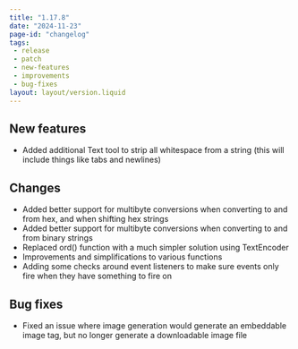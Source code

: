 ```yaml
---
title: "1.17.8"
date: "2024-11-23"
page-id: "changelog"
tags: 
 - release
 - patch
 - new-features
 - improvements
 - bug-fixes
layout: layout/version.liquid
---
```

## New features
- Added additional Text tool to strip all whitespace from a string (this will include things like tabs and newlines)

## Changes
- Added better support for multibyte conversions when converting to and from hex, and when shifting hex strings
- Added better support for multibyte conversions when converting to and from binary strings
- Replaced ord() function with a much simpler solution using TextEncoder
- Improvements and simplifications to various functions
- Adding some checks around event listeners to make sure events only fire when they have something to fire on

## Bug fixes
- Fixed an issue where image generation would generate an embeddable image tag, but no longer generate a downloadable image file
